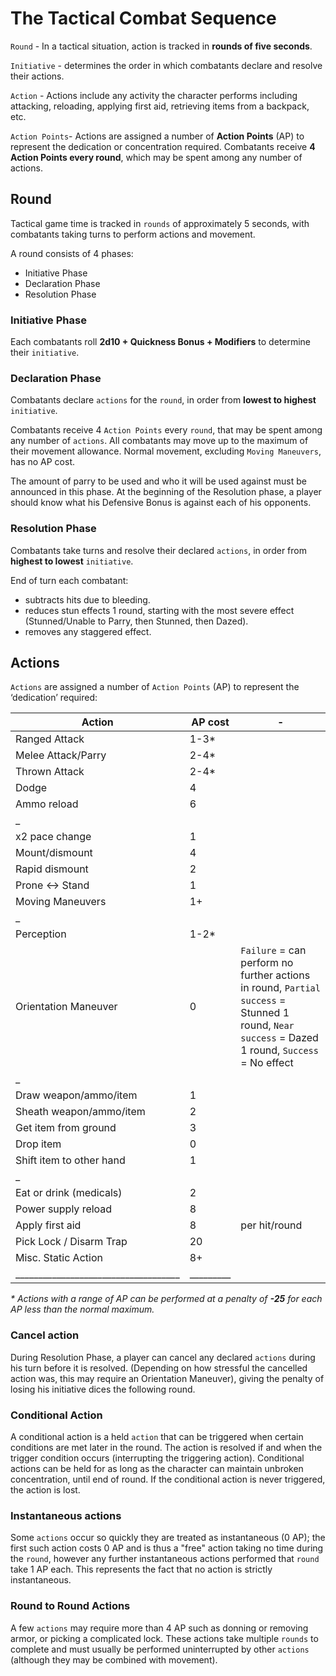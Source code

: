 # The Tactical Combat Sequence

`Round` - In a tactical situation, action is tracked in **rounds of five seconds**.

`Initiative` - determines the order in which combatants declare and resolve their actions.

`Action` - Actions include any activity the character performs including attacking, reloading, applying first aid, retrieving items from a backpack, etc.

`Action Points`- Actions are assigned a number of **Action Points** (AP) to represent the dedication or concentration required. Combatants receive **4 Action Points every round**, which may be spent among any number of actions.

## Round
Tactical game time is tracked in `rounds` of approximately 5 seconds, with combatants taking turns to perform actions and movement.

A round consists of 4 phases:
- Initiative Phase
- Declaration Phase
- Resolution Phase

### Initiative Phase
Each combatants roll __2d10 + Quickness Bonus + Modifiers__ to determine their `initiative`.

### Declaration Phase
Combatants declare `actions` for the `round`, in order from __lowest to highest__ `initiative`.

Combatants receive 4 `Action Points` every `round`, that may be spent among any number of `actions`.
All combatants may move up to the maximum of their movement allowance. Normal movement, excluding `Moving Maneuvers`, has no AP cost.

The amount of parry to be used and who it will be used against must be announced in this phase. At the beginning of the Resolution phase, a player should know what his Defensive Bonus is against each of his opponents.

### Resolution Phase
Combatants take turns and resolve their declared `actions`, in order from __highest to lowest__ `initiative`.

End of turn each combatant:
- subtracts hits due to bleeding.
- reduces stun effects 1 round, starting with the most severe effect (Stunned/Unable to Parry, then Stunned, then Dazed).
- removes any staggered effect.

## Actions
`Actions` are assigned a number of `Action Points` (AP) to represent the ‘dedication’ required:

| Action | AP cost | - |
| --- | --- | --- |
Ranged Attack | 1-3* |
Melee Attack/Parry | 2-4* |
Thrown Attack | 2-4* |
Dodge | 4 |
Ammo reload | 6 |
_ | |
x2 pace change | 1 |
Mount/dismount | 4 |
Rapid dismount | 2 |
Prone <-> Stand | 1 |
Moving Maneuvers | 1+ |
_ | |
Perception | 1-2* |
Orientation Maneuver | 0 | `Failure` = can perform no further actions in round, `Partial success` = Stunned 1 round, `Near success` = Dazed 1 round, `Success` = No effect
_ | |
Draw weapon/ammo/item | 1 |
Sheath weapon/ammo/item | 2 |
Get item from ground | 3 |
Drop item | 0 |
Shift item to other hand | 1 |
_ | |
Eat or drink (medicals) | 2 |
Power supply reload | 8 |
Apply first aid | 8 | per hit/round
Pick Lock / Disarm Trap | 20 |
Misc. Static Action | 8+ |
____________________________________ | _________ |

_* Actions with a range of AP can be performed at a penalty of __-25__ for each AP less than the normal maximum._

### Cancel action
During Resolution Phase, a player can cancel any declared `actions` during his turn before it is resolved. (Depending on how stressful the cancelled action was, this may require an Orientation Maneuver), giving the penalty of losing his initiative dices the following round.

### Conditional Action
A conditional action is a held `action` that can be triggered when certain conditions are met later in the round. The action is resolved if and when the trigger condition occurs (interrupting the triggering action).
Conditional actions can be held for as long as the character can maintain unbroken concentration, until end of round. If the conditional action is never triggered, the action is lost.

### Instantaneous actions
Some `actions` occur so quickly they are treated as instantaneous (0 AP); the first such action costs 0 AP and is thus a "free" action taking no time during the `round`, however any further instantaneous actions performed that `round` take 1 AP each. This represents the fact that no action is strictly instantaneous.

### Round to Round Actions
A few `actions` may require more than 4 AP such as donning or removing armor, or picking a complicated lock. These actions take multiple `rounds` to complete and must usually be performed uninterrupted by other `actions` (although they may be combined with movement).

